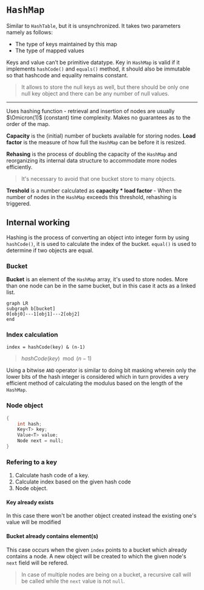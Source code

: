 # `HashMap`
Similar to `HashTable`, but it is unsynchronized.
It takes two parameters namely as follows:
* The type of keys maintained by this map
* The type of mapped values

Keys and value can’t be primitive datatype. Key in `HashMap` is valid if it implements `hashCode()` and `equals()` method, it should also be immutable so that hashcode and equality remains constant.
> It allows to store the null keys as well, but there should be only one null key object and there can be any number of null values.
---
Uses hashing function - retrieval and insertion of nodes are usually $\Omicron(1)$ (constant) time complexity.
Makes no guarantees as to the order of the map.

**Capacity**  is the (initial) number of buckets available for storing nodes.
**Load factor**  is the measure of how full the `HashMap` can be before it is resized. 

**Rehasing** is the process of doubling the capacity of the `HashMap` and reorganizing its internal data structure to accommodate more nodes efficiently.
> It's necessary to avoid that one bucket store to many objects.
 
**Treshold** is a number calculated as **capacity * load factor** - When the number of nodes in the `HashMap` exceeds this threshold, rehashing is triggered.
## Internal working
Hashing is the process of converting an object into integer form by using `hashCode()`, it is used to calculate the index of the bucket.
`equal()` is used to determine if two objects are equal.
### Bucket
**Bucket** is an element of the `HashMap` array, it's used to store nodes. More than one node can be in the same bucket, but in this case it acts as a linked list.
```mermaid
graph LR
subgraph b[bucket]
0[obj0]---1[obj1]---2[obj2]
end
```
### Index calculation
`index = hashCode(key) & (n-1)`
> $hashCode(key)\mod(n-1)$

Using a bitwise `AND` operator is similar to doing bit masking wherein only the lower bits of the hash integer is considered which in turn provides a very efficient method of calculating the modulus based on the length of the `HashMap`.
### Node object
```c
{
	int hash;
	Key<T> key;
	Value<T> value;
	Node next = null;
}
```
### Refering to a key
1. Calculate hash code of a key.
2. Calculate index based on the given hash code
3. Node object.
#### Key already exists
In this case there won't be another object created instead the existing one's value will be modified
#### Bucket already contains element(s)
This case occurs when the given `index` points to a bucket which already contains a node. A new object will be created to which the given node's `next` field will be refered.
> In case of multiple nodes are being on a bucket, a recursive call will be called while the `next` value is not `null`.
<!--stackedit_data:
eyJoaXN0b3J5IjpbMTAzNTU5OTQ5MV19
-->
